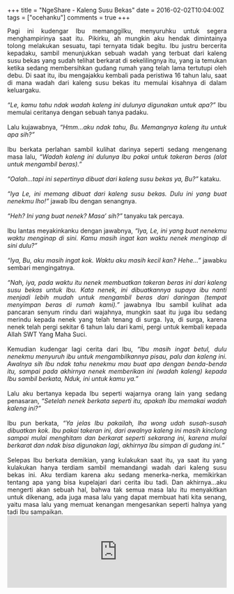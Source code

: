 +++
title = "NgeShare - Kaleng Susu Bekas"
date = 2016-02-02T10:04:00Z
tags = ["ocehanku"]
comments = true
+++

<div style="text-align: justify;">Pagi ini kudengar Ibu memanggilku, menyuruhku untuk segera menghampirinya saat itu. Pikirku, ah mungkin aku hendak dimintainya tolong melakukan sesuatu, tapi ternyata tidak begitu. Ibu justru bercerita kepadaku, sambil menunjukkan sebuah wadah yang terbuat dari kaleng susu bekas yang sudah telihat berkarat di sekelilingnya itu, yang ia temukan ketika sedang membersihkan gudang rumah yang telah lama tertutupi oleh debu. Di saat itu, ibu mengajakku kembali pada peristiwa 16 tahun lalu, saat di mana wadah dari kaleng susu bekas itu memulai kisahnya di dalam keluargaku.<br /><br />
<i>“Le, kamu tahu ndak wadah kaleng ini dulunya digunakan untuk apa?”</i> Ibu memulai ceritanya dengan sebuah tanya padaku. <br /><br />Lalu kujawabnya, <i>“Hmm...aku ndak tahu, Bu. Memangnya kaleng itu untuk apa sih?”</i><br /><br />Ibu berkata perlahan sambil kulihat darinya seperti sedang mengenang masa lalu, <i>“Wadah kaleng ini dulunya Ibu pakai untuk takeran beras (alat untuk mengambil beras).”</i><br /><br /><i>“Oalah...tapi ini sepertinya dibuat dari kaleng susu bekas ya, Bu?”</i> kataku.<br /><br /><i>“Iya Le, ini memang dibuat dari kaleng susu bekas. Dulu ini yang buat nenekmu lho!”</i> jawab Ibu dengan senangnya.<br /><br /><i>“Heh? Ini yang buat nenek? Masa’ sih?”</i> tanyaku tak percaya.<br /><br />Ibu lantas meyakinkanku dengan jawabnya, <i>“Iya, Le, ini yang buat nenekmu waktu menginap di sini. Kamu masih ingat kan waktu nenek menginap di sini dulu?”</i><br /><br /><i>“Iya, Bu, aku masih ingat kok. Waktu aku masih kecil kan? Hehe...”</i> jawabku sembari mengingatnya.<br /><br /><i>“Nah, iya, pada waktu itu nenek membuatkan takeran beras ini dari kaleng susu bekas untuk Ibu. Kata nenek, ini dibuatkannya supaya ibu nanti menjadi lebih mudah untuk mengambil beras dari daringan (tempat menyimpan beras di rumah kami).”</i> jawabnya Ibu sambil kulihat ada pancaran senyum rindu dari wajahnya, mungkin saat itu juga ibu sedang merindu kepada nenek yang telah tenang di surga. Iya, di surga, karena nenek telah pergi sekitar 6 tahun lalu dari kami, pergi untuk kembali kepada Allah SWT Yang Maha Suci.<br /><br />Kemudian kudengar lagi cerita dari Ibu, <i>“Ibu masih ingat betul, dulu nenekmu menyuruh ibu untuk mengambilkannya pisau, palu dan kaleng ini. Awalnya sih Ibu ndak tahu nenekmu mau buat apa dengan benda-benda itu, sampai pada akhirnya nenek memberikan ini (wadah kaleng) kepada Ibu sambil berkata, Nduk, ini untuk kamu ya.”</i><br /><br />Lalu aku bertanya kepada Ibu seperti wajarnya orang lain yang sedang penasaran, <i>“Setelah nenek berkata seperti itu, apakah Ibu memakai wadah kaleng ini?”</i><br /><br />Ibu pun berkata, <i>“Ya jelas Ibu pakailah, lha wong udah susah-susah dibuatkan kok. Ibu pakai takeran ini, dari awalnya kaleng ini masih kinclong sampai mulai menghitam dan berkarat seperti sekarang ini, karena mulai berkarat dan ndak bisa digunakan lagi, akhirnya Ibu simpan di gudang ini.”</i><br /><br />Selepas Ibu berkata demikian, yang kulakukan saat itu, ya saat itu yang kulakukan hanya terdiam sambil memandangi wadah dari kaleng susu bekas ini. Aku terdiam karena aku sedang menerka-nerka, memikirkan tentang apa yang bisa kupelajari dari cerita ibu tadi. Dan akhirnya...aku mengerti akan sebuah hal, bahwa tak semua masa lalu itu menyakitkan untuk dikenang, ada juga masa lalu yang dapat membuat hati kita senang, yaitu masa lalu yang memuat kenangan mengesankan seperti halnya yang tadi Ibu sampaikan.<br /><iframe frameborder="no" height="166" scrolling="no" src="https://w.soundcloud.com/player/?url=https%3A//api.soundcloud.com/tracks/244997931&amp;color=007b91&amp;auto_play=true&amp;hide_related=false&amp;show_comments=true&amp;show_user=true&amp;show_reposts=false" width="100%"></iframe></div>
